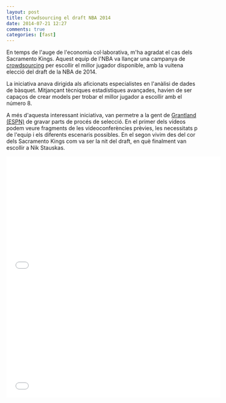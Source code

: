 ```yaml
---
layout: post
title: Crowdsourcing el draft NBA 2014
date: 2014-07-21 12:27
comments: true
categories: [fast]
---
```

En temps de l'auge de l'economia col·laborativa, m'ha agradat el cas dels Sacramento Kings. Aquest equip de l'NBA va llançar una campanya de [crowdsourcing](https://ca.wikipedia.org/wiki/Prove%C3%AFment_participatiu) per escollir el millor jugador disponible, amb la vuitena elecció del draft de la NBA de 2014.

La iniciativa anava dirigida als aficionats especialistes en l'anàlisi de dades de bàsquet. Mitjançant tècniques estadístiques avançades, havien de ser capaços de crear models per trobar el millor jugador a escollir amb el número 8.

A més d'aquesta interessant iniciativa, van permetre a la gent de [Grantland (ESPN)](http://grantland.com/) de gravar parts de procés de selecció. 
En el primer dels vídeos podem veure fragments de les videoconferències prèvies, les necessitats p de l'equip i els diferents escenaris possibles. En el segon vivim des del cor dels Sacramento Kings com va ser la nit del draft, en què finalment van escollir a Nik Stauskas.

<iframe width="560" height="315" src="//www.youtube.com/embed/OuwvsZOvcms?rel=0" frameborder="0" allowfullscreen></iframe>

<iframe width="560" height="315" src="//www.youtube.com/embed/rEN6ad_Aw-M?rel=0" frameborder="0" allowfullscreen></iframe>
